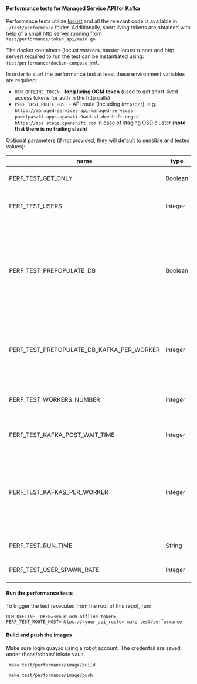 #### Performance tests for Managed Service API for Kafka

Performance tests utilize [locust](https://docs.locust.io/en/stable/api.html) and all the relevant code is available in `./test/performance` folder. Additionally, short living tokens are obtained with help of a small http server running from `test/performance/token_api/main.go`

The docker containers (locust workers, master locust runner and http server) required to run the test can be instantiated using: `test/performance/docker-compose.yml`. 

In order to start the performance test at least these environment variables are required:
- `OCM_OFFLINE_TOKEN` - **long living OCM token** (used to get short-lived access tokens for auth in the http calls)
- `PERF_TEST_ROUTE_HOST` - API route (including `https://`), e.g. `https://managed-services-api-managed-services-pawelpaszki.apps.ppaszki.9wxd.s1.devshift.org` or `https://api.stage.openshift.com` in case of staging OSD cluster (**note that there is no trailing slash**)

Optional parameters (if not provided, they will default to sensible and tested values):

| name                                      | type    | example                                       | description                                                                                                                                                                                                                                                                                |
|-------------------------------------------|---------|-----------------------------------------------|--------------------------------------------------------------------------------------------------------------------------------------------------------------------------------------------------------------------------------------------------------------------------------------------|
| PERF_TEST_GET_ONLY                        | Boolean | PERF_TEST_GET_ONLY=TRUE                       | If set to TRUE (by default), only GET endpoints will be attached                                                                                                                                                                                                                           |
| PERF_TEST_USERS                           | Integer | PERF_TEST_USERS=150                           | number of locust users per locust worker (more workers means more load can be sent)                                                                                                                                                                                                        |
| PERF_TEST_PREPOPULATE_DB                  | Boolean | PERF_TEST_PREPOPULATE_DB=FALSE                | when set to "TRUE", will pre-seed the database through the API (specified in PERF_TEST_ROUTE_HOST) by creating and then deleting kafka clusters.  **This param should be left out (by default set to "FALSE") when running against staging OSD cluster**. Must be either `TRUE` or `FALSE` |
| PERF_TEST_PREPOPULATE_DB_KAFKA_PER_WORKER | Integer | PERF_TEST_PREPOPULATE_DB_KAFKA_PER_WORKER=500 | number of kafkas to be injected into kafka_requests table per worker  **This param should be left out (by default set to "FALSE") when running against staging OSD cluster**                                                                                                               |
| PERF_TEST_WORKERS_NUMBER                  | Integer | PERF_TEST_WORKERS_NUMBER=25                  | number of locust workers (e.g. docker containers) created during the test (more workers means more load can be sent)                                                                                                                                                                       |
| PERF_TEST_KAFKA_POST_WAIT_TIME            | Integer | PERF_TEST_KAFKA_POST_WAIT_TIME=1              | wait time (in seconds) between creating kafkas by individual locust workers                                                                                                                                                                                                                |
| PERF_TEST_KAFKAS_PER_WORKER               | Integer | PERF_TEST_KAFKAS_PER_WORKER=0                 | number of kafkas created as a part of the performance test execution (per worker). If set to 0 - no kafkas will be created as a part of this test. These kafkas will be running for the most of the duration of the test and will be removed 90 seconds before the test completion                                                                         |
| PERF_TEST_RUN_TIME                        | String  | PERF_TEST_RUN_TIME=120m                       | runtime of the performance test. Must be in minutes                                                                                                                                                                                                                                        |
| PERF_TEST_USER_SPAWN_RATE                 | Integer | PERF_TEST_USER_SPAWN_RATE=1                   | The rate per second in which locust users are spawned

#### Run the performance tests

To trigger the test (executed from the root of this repo), run:

```
OCM_OFFLINE_TOKEN=<your_ocm_offline_token> PERF_TEST_ROUTE_HOST=https://<your_api_route> make test/performance
```

#### Build and push the images

Make sure login quay.io using a robot account. The credentail are saved under rhoas/robots/ inisde vault. 

```
 make test/performance/image/build 

 make test/performance/image/push
```